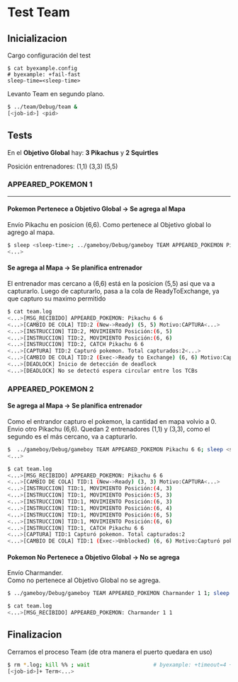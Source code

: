 # Test Team

## Inicializacion

Cargo configuración del test

```shell
$ cat byexample.config                                                  # byexample: +fail-fast
sleep-time=<sleep-time>
```

Levanto Team en segundo plano.

```bash
$ ../team/Debug/team &
[<job-id>] <pid>
```

## Tests

En el **Objetivo Global** hay: **3 Pikachus** y **2 Squirtles**

Posición entrenadores: (1,1) (3,3) (5,5)

### APPEARED_POKEMON 1

- - -

#### Pokemon Pertenece a Objetivo Global -> Se agrega al Mapa

Envío Pikachu en posicion (6,6). Como pertenece al Objetivo global lo agrego al mapa.

```bash
$ sleep <sleep-time>; ../gameboy/Debug/gameboy TEAM APPEARED_POKEMON Pikachu 6 6; sleep <sleep-time> # byexample: +timeout=7 +paste +fail-fast
<...>
```

#### Se agrega al Mapa -> Se planifica entrenador

El entrenador mas cercano a (6,6) está en la posicion (5,5) asi que va a capturarlo.
Luego de capturarlo, pasa a la cola de ReadyToExchange, ya que capturo su maximo permitido

```bash
$ cat team.log
<...>[MSG_RECIBIDO] APPEARED_POKEMON: Pikachu 6 6
<...>[CAMBIO DE COLA] TID:2 (New->Ready) (5, 5) Motivo:CAPTURA<...>
<...>[INSTRUCCION] TID:2, MOVIMIENTO Posición:(6, 5)
<...>[INSTRUCCION] TID:2, MOVIMIENTO Posición:(6, 6)
<...>[INSTRUCCION] TID:2, CATCH Pikachu 6 6
<...>[CAPTURA] TID:2 Capturó pokemon. Total capturados:2<...>
<...>[CAMBIO DE COLA] TID:2 (Exec->Ready to Exchange) (6, 6) Motivo:Capturó máximo permitido(2)
<...>[DEADLOCK] Inicio de detección de deadlock
<...>[DEADLOCK] No se detectó espera circular entre los TCBs
```

### APPEARED_POKEMON 2

#### Se agrega al Mapa -> Se planifica entrenador 

Como el entrandor capturo el pokemon, la cantidad en mapa volvio a 0.
Envio otro Pikachu (6,6). Quedan 2 entrenadores (1,1) y (3,3), como el segundo es el más cercano, va a capturarlo.

```bash
$  ../gameboy/Debug/gameboy TEAM APPEARED_POKEMON Pikachu 6 6; sleep <sleep-time> # byexample: +timeout=4 +paste +fail-fast
<...>
```

```bash
$ cat team.log
<...>[MSG_RECIBIDO] APPEARED_POKEMON: Pikachu 6 6
<...>[CAMBIO DE COLA] TID:1 (New->Ready) (3, 3) Motivo:CAPTURA<...>
<...>[INSTRUCCION] TID:1, MOVIMIENTO Posición:(4, 3)
<...>[INSTRUCCION] TID:1, MOVIMIENTO Posición:(5, 3)
<...>[INSTRUCCION] TID:1, MOVIMIENTO Posición:(6, 3)
<...>[INSTRUCCION] TID:1, MOVIMIENTO Posición:(6, 4)
<...>[INSTRUCCION] TID:1, MOVIMIENTO Posición:(6, 5)
<...>[INSTRUCCION] TID:1, MOVIMIENTO Posición:(6, 6)
<...>[INSTRUCCION] TID:1, CATCH Pikachu 6 6
<...>[CAPTURA] TID:1 Capturó pokemon. Total capturados:2
<...>[CAMBIO DE COLA] TID:1 (Exec->Unblocked) (6, 6) Motivo:Capturó pokemon y puede seguir capturando

```

#### Pokemon No Pertenece a Objetivo Global -> No se agrega

Envío Charmander.  
Como no pertenece al Objetivo Global no se agrega.

```bash
$ ../gameboy/Debug/gameboy TEAM APPEARED_POKEMON Charmander 1 1; sleep <sleep-time> # byexample: +timeout=4 +paste +fail-fast
```

```bash
$ cat team.log
<...>[MSG_RECIBIDO] APPEARED_POKEMON: Charmander 1 1
```

## Finalizacion

Cerramos el proceso Team (de otra manera el puerto quedara en uso)

```bash
$ rm *.log; kill %% ; wait                    # byexample: +timeout=4 +norm-ws +paste -skip
[<job-id>]+ Term<...>
```
